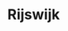 ---
plaats: "Rijswijk"
naam: "Naam"
title: "Rijswijk"
afbeelding: "/images/.jpg"
tags: ["molens"]
---